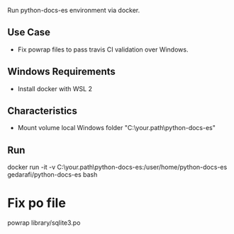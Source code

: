 Run python-docs-es environment via docker.

Use Case
--------

* Fix powrap files to pass travis CI validation over Windows.

Windows Requirements
--------------------

* Install docker with WSL 2


Characteristics
---------------

* Mount volume local Windows folder "C:\\your.path\\python-docs-es"


Run
---

  docker run -it -v C:\\your.path\\python-docs-es:/user/home/python-docs-es gedarafi/python-docs-es bash
  
  # Fix po file
  powrap library/sqlite3.po


